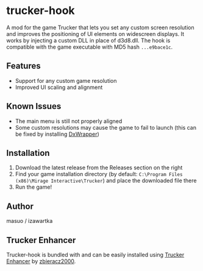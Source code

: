 # trucker-hook
A mod for the game Trucker that lets you set any custom screen resolution and improves the positioning of UI elements on widescreen displays. It works by injecting a custom DLL in place of d3d8.dll. The hook is compatible with the game executable with MD5 hash ```...e9bace1c```.

## Features
- Support for any custom game resolution
- Improved UI scaling and alignment

## Known Issues
- The main menu is still not properly aligned
- Some custom resolutions may cause the game to fail to launch (this can be fixed by installing [DxWrapper](https://github.com/elishacloud/dxwrapper))

## Installation
1. Download the latest release from the Releases section on the right
2. Find your game installation directory (by default: ```C:\Program Files (x86)\Mirage Interactive\Trucker```) and place the downloaded file there
3. Run the game!

## Author

masuo / izawartka

## Trucker Enhancer

Trucker-hook is bundled with and can be easily installed using [Trucker Enhancer](https://github.com/zbieracz2000/Trucker-Enhancer) by [zbieracz2000](https://github.com/zbieracz2000).
